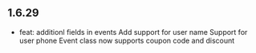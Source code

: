 ## 1.6.29

- feat: additionl fields in events
  Add support for user name
  Support for user phone
  Event class now supports coupon code and discount

